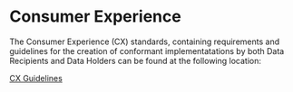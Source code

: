 # Consumer Experience

The Consumer Experience (CX) standards, containing requirements and guidelines for the creation of conformant implementatations by both Data Recipients and Data Holders can be found at the following location:

<a href='./pdfs/CX-Guidelines-v1.0.0.pdf'>CX Guidelines</a>

